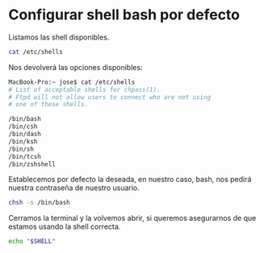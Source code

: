 # Configurar shell bash por defecto

Listamos las shell disponibles.

```sh
cat /etc/shells
```

Nos devolverá las opciones disponibles:

```sh
MacBook-Pro:~ jose$ cat /etc/shells
# List of acceptable shells for chpass(1).
# Ftpd will not allow users to connect who are not using
# one of these shells.

/bin/bash
/bin/csh
/bin/dash
/bin/ksh
/bin/sh
/bin/tcsh
/bin/zshshell
```

Establecemos por defecto la deseada, en nuestro caso, bash, nos pedirá nuestra contraseña de nuestro usuario.&#x20;

```sh
chsh -s /bin/bash
```

Cerramos la terminal y la volvemos abrir, si queremos asegurarnos de que estamos usando la shell correcta.

```sh
echo "$SHELL"
```

